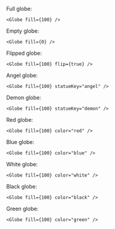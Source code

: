 Full globe:

    <Globe fill={100} />

Empty globe:

    <Globe fill={0} />

Flipped globe:

    <Globe fill={100} flip={true} />

Angel globe:

    <Globe fill={100} statueKey="angel" />

Demon globe:

    <Globe fill={100} statueKey="demon" />

Red globe:

    <Globe fill={100} color="red" />

Blue globe:

    <Globe fill={100} color="blue" />

White globe:

    <Globe fill={100} color="white" />

Black globe:

    <Globe fill={100} color="black" />

Green globe:

    <Globe fill={100} color="green" />